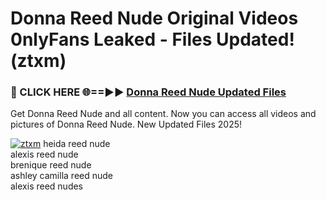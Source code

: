 # Donna Reed Nude Original Videos 0nlyFans Leaked - Files Updated! (ztxm)

<h3>🔴 CLICK HERE 🌐==►► <a href="https://tinyurl.com/4mcuefdz" rel="nofollow">Donna Reed Nude Updated Files</a></h3>

Get Donna Reed Nude and all content. Now you can access all videos and pictures of Donna Reed Nude. New Updated Files 2025!

[![ztxm](https://i.imgur.com/StAQSOY.gif)](https://tinyurl.com/4mcuefdz)
heida reed nude<br>
alexis reed nude<br>
brenique reed nude<br>
ashley camilla reed nude<br>
alexis reed nudes